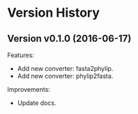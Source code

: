 Version History
===============

Version v0.1.0 (2016-06-17)
---------------------------

Features:

- Add new converter: fasta2phylip.
- Add new converter: phylip2fasta.

Improvements:

- Update docs.


